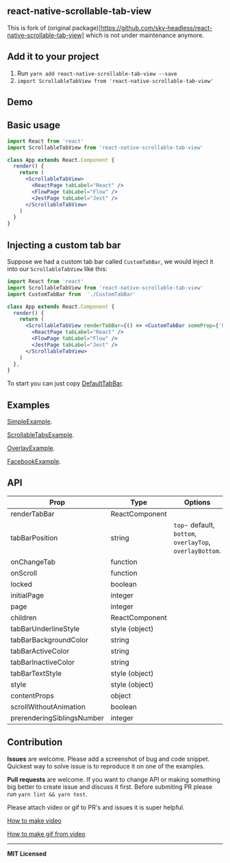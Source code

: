 ## react-native-scrollable-tab-view

This is fork of (original package)[https://github.com/skv-headless/react-native-scrollable-tab-view] which is not under maintenance anymore.

## Add it to your project

1.  Run `yarn add react-native-scrollable-tab-view --save`
2.  `import ScrollableTabView from 'react-native-scrollable-tab-view'`

## Demo

## Basic usage

```jsx
import React from 'react'
import ScrollableTabView from 'react-native-scrollable-tab-view'

class App extends React.Component {
  render() {
    return (
      <ScrollableTabView>
        <ReactPage tabLabel="React" />
        <FlowPage tabLabel="Flow" />
        <JestPage tabLabel="Jest" />
      </ScrollableTabView>
    )
  }
}
```

## Injecting a custom tab bar

Suppose we had a custom tab bar called `CustomTabBar`, we would inject
it into our `ScrollableTabView` like this:

```jsx
import React from 'react'
import ScrollableTabView from 'react-native-scrollable-tab-view'
import CustomTabBar from  './CustomTabBar'

class App extends React.Component {
  render() {
    return (
      <ScrollableTabView renderTabBar={() => <CustomTabBar someProp={'here'} />}>
        <ReactPage tabLabel="React" />
        <FlowPage tabLabel="Flow" />
        <JestPage tabLabel="Jest" />
      </ScrollableTabView>
    )
  },
}
```

To start you can just copy [DefaultTabBar](https://github.com/skv-headless/react-native-scrollable-tab-view/blob/master/DefaultTabBar.js).

## Examples

[SimpleExample](https://github.com/skv-headless/react-native-scrollable-tab-view/blob/master/Example/SimpleExample.js).

[ScrollableTabsExample](https://github.com/skv-headless/react-native-scrollable-tab-view/blob/master/Example/ScrollableTabsExample.js).

[OverlayExample](https://github.com/skv-headless/react-native-scrollable-tab-view/blob/master/Example/OverlayExample.js).

[FacebookExample](https://github.com/skv-headless/react-native-scrollable-tab-view/blob/master/Example/FacebookExample.js).

## API

| Prop                       | Type           | Options                                                  |
| -------------------------- | -------------- | -------------------------------------------------------- |
| renderTabBar               | ReactComponent |                                                          |
| tabBarPosition             | string         | `top`- default, `bottom`, `overlayTop`, `overlayBottom`. |
| onChangeTab                | function       |                                                          |
| onScroll                   | function       |                                                          |
| locked                     | boolean        |                                                          |
| initialPage                | integer        |                                                          |
| page                       | integer        |                                                          |
| children                   | ReactComponent |                                                          |
| tabBarUnderlineStyle       | style (object) |                                                          |
| tabBarBackgroundColor      | string         |                                                          |
| tabBarActiveColor          | string         |                                                          |
| tabBarInactiveColor        | string         |                                                          |
| tabBarTextStyle            | style (object) |                                                          |
| style                      | style (object) |                                                          |
| contentProps               | object         |                                                          |
| scrollWithoutAnimation     | boolean        |                                                          |
| prerenderingSiblingsNumber | integer        |                                                          |

## Contribution

**Issues** are welcome. Please add a screenshot of bug and code snippet. Quickest way to solve issue is to reproduce it on one of the examples.

**Pull requests** are welcome. If you want to change API or making something big better to create issue and discuss it first. Before submiting PR please run `yarn lint && yarn test`.

Please attach video or gif to PR's and issues it is super helpful.

<a href="http://www.abeautifulsite.net/recording-a-screencast-with-quicktime/" target="_blank">How to make video</a>

<a href="https://github.com/jclem/gifify" target="_blank">How to make gif from video</a>

---

**MIT Licensed**

